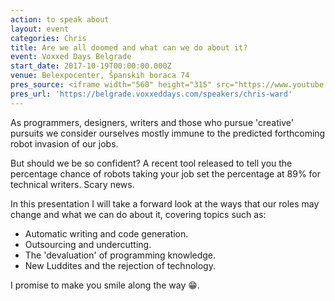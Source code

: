 ```yaml
---
action: to speak about
layout: event
categories: Chris
title: Are we all doomed and what can we do about it?
event: Voxxed Days Belgrade
start_date: 2017-10-19T00:00:00.000Z
venue: Belexpocenter, Španskih boraca 74
pres_source: <iframe width="560" height="315" src="https://www.youtube.com/embed/HYoVkDbqCpk" frameborder="0" gesture="media" allow="encrypted-media" allowfullscreen></iframe>
pres_url: 'https://belgrade.voxxeddays.com/speakers/chris-ward'
---
```


As programmers, designers, writers and those who pursue 'creative' pursuits we consider ourselves mostly immune to the predicted forthcoming robot invasion of our jobs.

But should we be so confident? A recent tool released to tell you the percentage chance of robots taking your job set the percentage at 89% for technical writers. Scary news.

In this presentation I will take a forward look at the ways that our roles may change and what we can do about it, covering topics such as:

-   Automatic writing and code generation.
-   Outsourcing and undercutting.
-   The 'devaluation' of programming knowledge.
-   New Luddites and the rejection of technology.

I promise to make you smile along the way 😁.
